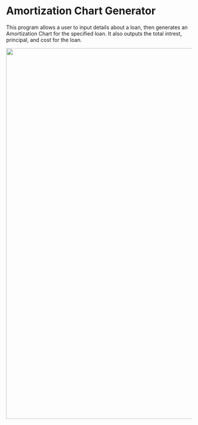 # Amortization Chart Generator

This program allows a user to input details about a loan, then generates an Amortization Chart for the specified loan. It also outputs the total intrest, principal, and cost for the loan.
    
 <p align="center">
  <img width="637" height="1002" src="/lukesanchez/Misc/blob/master/Amortization_Output_Example.png">
</p> 
